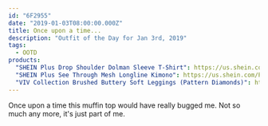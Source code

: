```yaml
---
id: "6F2955"
date: "2019-01-03T08:00:00.000Z"
title: Once upon a time...
description: "Outfit of the Day for Jan 3rd, 2019"
tags:
  - OOTD
products:
  "SHEIN Plus Drop Shoulder Dolman Sleeve T-Shirt": https://us.shein.com/Plus-Drop-Shoulder-Dolman-Sleeve-T-shirt-p-592546-cat-1890.html
  "SHEIN Plus See Through Mesh Longline Kimono": https://us.shein.com/Plus-See-Through-Mesh-Longline-Kimono-p-447628-cat-1940.html
  "VIV Collection Brushed Buttery Soft Leggings (Pattern Diamonds)": https://www.amazon.com/exec/obidos/ASIN/B073H9TYRS/curvyandtrans-20
---
```

Once upon a time this muffin top would have really bugged me. Not so much any more, it's just part of me.

